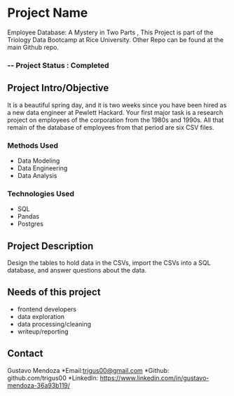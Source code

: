 # Project Name 
Employee Database: A Mystery in Two Parts , This Project is part of the Triology Data Bootcamp at Rice University. Other Repo can be found at the main Github repo. 
### -- Project Status : Completed 

## Project Intro/Objective 
It is a beautiful spring day, and it is two weeks since you have been hired as a new data engineer at Pewlett Hackard. Your first major task is a research project on employees of the corporation from the 1980s and 1990s. All that remain of the database of employees from that period are six CSV files.


### Methods Used 
* Data Modeling
* Data Engineering
* Data Analysis

### Technologies Used 
* SQL 
* Pandas 
* Postgres 

## Project Description 
Design the tables to hold data in the CSVs, import the CSVs into a SQL database, and answer questions about the data.

## Needs of this project
- frontend developers
- data exploration
- data processing/cleaning
- writeup/reporting

## Contact
Gustavo Mendoza 
*Email:trigus00@gmail.com
*Github: github.com/trigus00
*LinkedIn: https://www.linkedin.com/in/gustavo-mendoza-36a93b119/

